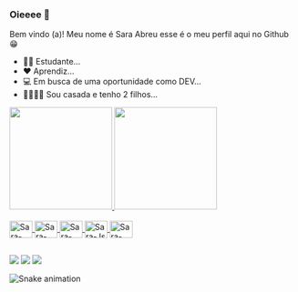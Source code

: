 ### Oieeee 👋


Bem vindo (a)! Meu nome é Sara Abreu esse é o meu perfil aqui no Github 😁 

- 👩‍🎓  Estudante...
- ❤ Aprendiz...
- 💻 Em busca de uma oportunidade como  DEV...
- 👨‍👨‍👦‍👦 Sou casada e tenho 2 filhos...

<div align="start">
  <a href="https://github.com/saradiene">
  <img height="180em" src="https://github-readme-stats.vercel.app/api?username=saradiene&show_icons=true&theme=dracula&include_all_commits=true&count_private=true"/>
  <img height="180em" src="https://github-readme-stats.vercel.app/api/top-langs/?username=saradiene&layout=compact&langs_count=7&theme=dracula"/>
</div>
  
<div style="display: inline_block"><br>
  <img align="center" alt="Sara-Python" height="30" width="40" src="https://icongr.am/devicon/python-original.svg?size=148&color=currentColor">
  <img align="center" alt="Sara-HTML" height="30" width="40" src="https://icongr.am/devicon/html5-original.svg?size=148&color=currentColor">
  <img align="center" alt="Sara-CSS" height="30" width="40" src="https://icongr.am/devicon/css3-original.svg?size=148&color=currentColor">
  <img align="center" alt="Sara-Js" height="30" width="40" src="https://icongr.am/devicon/javascript-original.svg?size=148&color=currentColor">
  
  <img align="center" alt="Sara-Java" height="30" width="40" src="https://icongr.am/devicon/java-original.svg?size=148&color=currentColor">

 <!-- <img align="right" alt="Rafa-pic" height="150" style="border-radius:50px;" src="https://media.discordapp.net/attachments/639956127056134178/890373478988013628/Publicacoes_Instagram_1_1.png?width=676&height=676">
</div> -->
  
  ##
 
<div> 
    <a href="https://instagram.com/saradyenne" target="_blank"><img src="https://img.shields.io/badge/-Instagram-%23E4405F?style=for-the-badge&logo=instagram&logoColor=white" target="_blank"></a>
  <a href = "mailto:webpro.sara@gmail.com"><img src="https://img.shields.io/badge/-Gmail-%23333?style=for-the-badge&logo=gmail&logoColor=white" target="_blank"></a>
  <a href="https://www.linkedin.com/in/sara-diene-abreu/" target="_blank"><img src="https://img.shields.io/badge/-LinkedIn-%230077B5?style=for-the-badge&logo=linkedin&logoColor=white" target="_blank"></a> 
 
  ![Snake animation](https://github.com/saradiene/saradiene/blob/output/github-contribution-grid-snake.svg)
 
</div>
